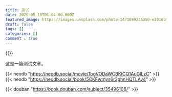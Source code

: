 ```yaml
---
title: 测试
date: 2020-05-16T01:04:00.000Z
featured_image: https://images.unsplash.com/photo-1471899236350-e3016bf1e69e?ixlib=rb-4.0.3&q=85&fm=jpg&crop=entropy&cs=srgb
draft: false
tags: []
categories: []
comment : true
---
```


{{<aplayer server="netease" type="song" id="28283137">}}

这是一篇测试文章。






{{< neodb "https://neodb.social/movie/1bgVODaWCBKlCQ1AuGlLzC" >}}
{{< neodb "https://neodb.social/book/5CKFwtnys6r2ghnHQTLAv4" >}}

{{< douban "https://book.douban.com/subject/35496106/" >}}